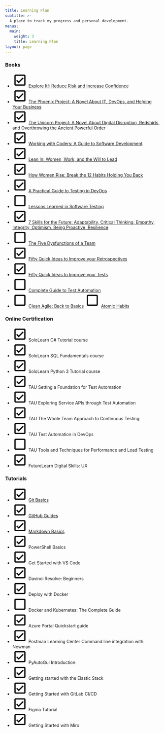 ```yaml
---
title: Learning Plan
subtitle: >-
  A place to track my progress and personal development.
menus:
  main:
    weight: 3
    title: Learning Plan
layout: page
---
```


### Books
 
- ![](/images/check_box.svg) [Explore It!: Reduce Risk and Increase Confidence](https://www.goodreads.com/book/show/15980494-explore-it)
- ![](/images/check_box.svg) [The Phoenix Project: A Novel About IT, DevOps, and Helping Your Business](https://www.goodreads.com/book/show/17255186-the-phoenix-project)
- ![](/images/check_box.svg) [The Unicorn Project: A Novel About Digital Disruption, Redshirts, and Overthrowing the Ancient Powerful Order](https://www.goodreads.com/book/show/44333183-the-unicorn-project?ac=1&from_search=true&qid=U3t6Lk7DOW&rank=1)
- ![](/images/check_box.svg) [Working with Coders: A Guide to Software Development](https://www.goodreads.com/book/show/35141788-working-with-coders?ac=1&from_search=true&qid=CmbtKtTwuh&rank=2)
- ![](/images/check_box.svg) [Lean In: Women, Work, and the Will to Lead](https://www.goodreads.com/book/show/16071764-lean-in?ac=1&from_search=true&qid=XBVI8KPgAV&rank=1)
- ![](/images/check_box.svg) [How Women Rise: Break the 12 Habits Holding You Back](https://www.goodreads.com/book/show/36204301-how-women-rise?ac=1&from_search=true&qid=GD5pcQRPGT&rank=1)
- ![](/images/check_box.svg) [A Practical Guide to Testing in DevOps](https://www.goodreads.com/book/show/35904152-a-practical-guide-to-testing-in-devops?ac=1&from_search=true&qid=fc0d6WEGbl&rank=1)
- ![](/images/check_box_outline.svg) [Lessons Learned in Software Testing](https://www.goodreads.com/book/show/599997.Lessons_Learned_in_Software_Testing?ac=1&from_search=true&qid=qcBhyrvb8Y&rank=1)
- ![](/images/check_box.svg) [7 Skills for the Future: Adaptability, Critical Thinking, Empathy, Integrity, Optimism, Being Proactive, Resilience](https://www.goodreads.com/book/show/43533714-7-skills-for-the-future?ac=1&from_search=true&qid=EkR2YBY88f&rank=1)
- ![](/images/check_box_outline.svg) [The Five Dysfunctions of a Team](https://www.goodreads.com/book/show/21343.The_Five_Dysfunctions_of_a_Team?ac=1&from_search=true&qid=hzBPXTkPmI&rank=1)
- ![](/images/check_box.svg) [Fifty Quick Ideas to Improve your Retrospectives](https://www.goodreads.com/book/show/27774288-fifty-quick-ideas-to-improve-your-retrospectives?ac=1&from_search=true&qid=LlTdkZ6dzs&rank=3)
- ![](/images/check_box.svg) [Fifty Quick Ideas to Improve your Tests](https://www.goodreads.com/book/show/25564600-fifty-quick-ideas-to-improve-your-tests?ac=1&from_search=true&qid=ecgPeLfDjR&rank=2)
- ![](/images/check_box_outline.svg) [Complete Guide to Test Automation](https://www.goodreads.com/book/show/40597214-complete-guide-to-test-automation?ac=1&from_search=true&qid=TAPFzw0rv6&rank=1)
- ![](/images/check_box_outline.svg) [Clean Agile: Back to Basics](https://www.goodreads.com/book/show/45280021-clean-agile?ac=1&from_search=true&qid=G0aUNstPoR&rank=1)
![](/images/check_box_outline.svg) [Atomic Habits](https://www.amazon.co.uk/Atomic-Habits-Proven-Build-Break/dp/1847941834/ref=sr_1_1?adgrpid=55203490952&gclid=CjwKCAiA1rPyBRAREiwA1UIy8PU43fjNAL5XPGCrE0DQlu4mz-9WaMBOxYJGvn3oOfm-mXG7qFtzcRoClU0QAvD_BwE&hvadid=267143331518&hvdev=c&hvlocphy=1006816&hvnetw=g&hvpos=1t2&hvqmt=e&hvrand=9885727217987293427&hvtargid=aud-858007574814%3Akwd-484824757107&hydadcr=11859_1766765&keywords=atomic+habits&qid=1582182159&sr=8-1)
 
### Online Certification
 
 - ![](/images/check_box.svg) SoloLearn C# Tutorial course
 - ![](/images/check_box.svg) SoloLearn SQL Fundamentals course
 - ![](/images/check_box.svg) SoloLearn Python 3 Tutorial course
 - ![](/images/check_box.svg) TAU Setting a Foundation for Test Automation
 - ![](/images/check_box.svg) TAU Exploring Service APIs through Test Automation
 - ![](/images/check_box.svg) TAU The Whole Team Approach to Continuous Testing
 - ![](/images/check_box.svg) TAU Test Automation in DevOps
 - ![](/images/check_box_outline.svg) TAU Tools and Techniques for Performance and Load Testing
 - ![](/images/check_box.svg) FutureLearn Digital Skills: UX
 
### Tutorials
 
 - ![](/images/check_box.svg) [Git Basics](https://www.freecodecamp.org/news/learn-the-basics-of-git-in-under-10-minutes-da548267cc91/)
 - ![](/images/check_box.svg) [GitHub Guides](https://guides.github.com/)
 - ![](/images/check_box.svg) [Markdown Basics](https://www.markdownguide.org/getting-started/)
 - ![](/images/check_box.svg) PowerShell Basics
 - ![](/images/check_box.svg) Get Started with VS Code
 - ![](/images/check_box.svg) Davinci Resolve: Beginners
 - ![](/images/check_box.svg) Deploy with Docker
 - ![](/images/check_box_outline.svg) Docker and Kubernetes: The Complete Guide
 - ![](/images/check_box.svg) Azure Portal Quickstart guide
 - ![](/images/check_box.svg) Postman Learning Center
 Command line integration with Newman
 - ![](/images/check_box.svg) PyAutoGui Introduction
- ![](/images/check_box.svg) Getting started with the Elastic Stack
- ![](/images/check_box.svg) Getting Started with GitLab CI/CD
- ![](/images/check_box.svg) Figma Tutorial
- ![](/images/check_box.svg) Getting Started with Miro